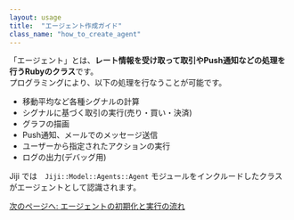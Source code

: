 ```yaml
---
layout: usage
title:  "エージェント作成ガイド"
class_name: "how_to_create_agent"
---
```


「エージェント」とは、<b>レート情報を受け取って取引やPush通知などの処理を行うRubyのクラス</b>です。 <br/>
プログラミングにより、以下の処理を行なうことが可能です。

- 移動平均など各種シグナルの計算
- シグナルに基づく取引の実行(売り・買い・決済)
- グラフの描画
- Push通知、メールでのメッセージ送信
- ユーザーから指定されたアクションの実行
- ログの出力(デバッグ用)

Jiji では　`Jiji::Model::Agents::Agent` モジュールをインクルードしたクラスがエージェントとして認識されます。

<div class="next">
  <a href="020100_initialization.html">次のページへ: エージェントの初期化と実行の流れ</a>
</div>
